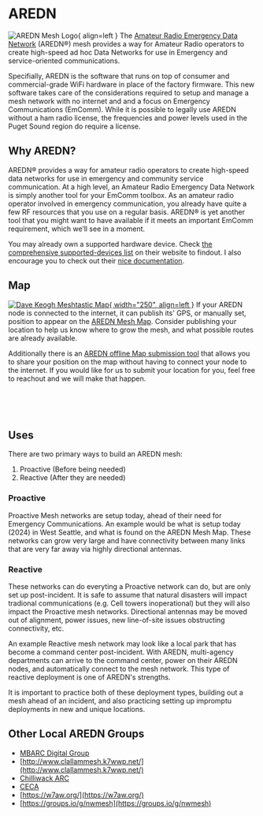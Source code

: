 # AREDN
![AREDN Mesh Logo](/media/AREDN-Logo.png){ align=left }
The [Amateur Radio Emergency Data Network](https://www.arednmesh.org/) (AREDN®) mesh provides a way for Amateur Radio operators to create high-speed ad hoc Data Networks for use in Emergency and service-oriented communications. 

Specifially, AREDN is the software that runs on top of consumer and commercial-grade WiFi hardware in place of the factory firmware. This new software takes care of the considerations required to setup and manage a mesh network with no internet and and a focus on Emergency Communications (EmComm). While it is possible to legally use AREDN without a ham radio license, the frequencies and power levels used in the Puget Sound region do require a license. 

## Why AREDN?
AREDN® provides a way for amateur radio operators to create high-speed data networks for use in emergency and community service communication. At a high level, an Amateur Radio Emergency Data Network is simply another tool for your EmComm toolbox. As an amateur radio operator involved in emergency communication, you already have quite a few RF resources that you use on a regular basis. AREDN® is yet another tool that you might want to have available if it meets an important EmComm requirement, which we’ll see in a moment.


You may already own a supported hardware device. Check [the comprehensive supported-devices list](https://www.arednmesh.org/content/supported-devices-0) on their website to findout. I also encourage you to check out their [nice documentation](https://docs.arednmesh.org/en/latest/).

## Map
[![Dave Keogh Meshtastic Map](/media/AREDN_Mesh_Map_Nov2024SS.png){ width="250", align=left }](http://usercontent.arednmesh.org/K/5/K5DLQ/livemap2.html#9/47.5395/-122.3973)
If your AREDN node is connected to the internet, it can publish its' GPS, or manually set, position to appear on the [AREDN Mesh Map](http://usercontent.arednmesh.org/K/5/K5DLQ/livemap2.html#9/47.5395/-122.3973). Consider publishing your location to help us know where to grow the mesh, and what possible routes are already available. 

Additionally there is an [AREDN offline Map submission tool](https://www.arednmesh.org/content/aredn-offline-map-submit-tool-updated) that allows you to share your position on the map without having to connect your node to the internet. If you would like for us to submit your location for you, feel free to reachout and we will make that happen.

</br>
</br>
</br>

## Uses
There are two primary ways to build an AREDN mesh:

1. Proactive (Before being needed)
2. Reactive (After they are needed)

### Proactive
Proactive Mesh networks are setup today, ahead of their need for Emergency Communications. An example would be what is setup today (2024) in West Seattle, and what is found on the AREDN Mesh Map. These networks can grow very large and have connectivity between many links that are very far away via highly directional antennas.


### Reactive
These networks can do everyting a Proactive network can do, but are only set up post-incident. It is safe to assume that natural disasters will impact tradional communications (e.g. Cell towers inoperational) but they will also impact the Proactive mesh networks. Directional antennas may be moved out of alignment, power issues, new line-of-site issues obstructing connectivity, etc. 

An example Reactive mesh network may look like a local park that has become a command center post-incident. With AREDN, multi-agency departments can arrive to the command center, power on their AREDN nodes, and automatically connect to the mesh network. This type of reactive deployment is one of AREDN's strengths. 



It is important to practice both of these deployment types, building out a mesh ahead of an incident, and also practicing setting up impromptu deployments in new and unique locations. 

## Other Local AREDN Groups
- [MBARC Digital Group](https://mbarc.groups.io/g/digital)
- [http://www.clallammesh.k7wwp.net/](http://www.clallammesh.k7wwp.net/)
- [Chilliwack ARC](https://www.chwkarc.ca/)
- [CECA](http://va7eca.ca/)
- [https://w7aw.org/](https://w7aw.org/)
- [https://groups.io/g/nwmesh](https://groups.io/g/nwmesh)